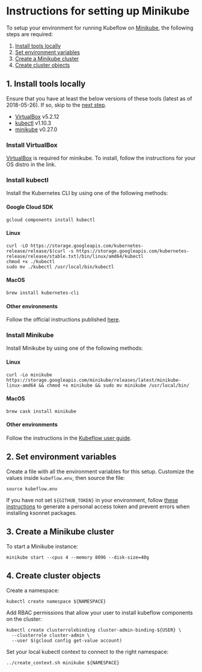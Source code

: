# Instructions for setting up Minikube

To setup your environment for running Kubeflow on 
[Minikube](https://github.com/kubernetes/minikube),
the following steps are required:

1. [Install tools locally](#1-install-tools-locally)
1. [Set environment variables](#2-set-environment-variables)
1. [Create a Minikube cluster](#3-create-a-minikube-cluster)
1. [Create cluster objects](#4-create-cluster-objects)

## 1. Install tools locally

Ensure that you have at least the below versions of these tools (latest as of
2018-05-26). If so, skip to the [next step](#2-set-environment-variables).

* [VirtualBox](#install-virtualbox) v5.2.12
* [kubectl](#install-kubectl) v1.10.3
* [minikube](#install-minikube) v0.27.0

### Install VirtualBox

[VirtualBox](https://www.virtualbox.org/wiki/Downloads) is required for
minikube. To install, follow the instructions for your OS distro in the link.

### Install kubectl

Install the Kubernetes CLI by using one of the following methods:

#### Google Cloud SDK

```
gcloud components install kubectl
```

#### Linux

```
curl -LO https://storage.googleapis.com/kubernetes-release/release/$(curl -s https://storage.googleapis.com/kubernetes-release/release/stable.txt)/bin/linux/amd64/kubectl
chmod +x ./kubectl
sudo mv ./kubectl /usr/local/bin/kubectl
```

#### MacOS

```
brew install kubernetes-cli
```

#### Other environments

Follow the official instructions published [here](https://kubernetes.io/docs/tasks/tools/install-kubectl/#install-kubectl).

### Install Minikube

Install Minikube by using one of the following methods:

#### Linux

```
curl -Lo minikube https://storage.googleapis.com/minikube/releases/latest/minikube-linux-amd64 && chmod +x minikube && sudo mv minikube /usr/local/bin/
```

#### MacOS

```
brew cask install minikube
```

#### Other environments

Follow the instructions in the [Kubeflow user
guide](https://www.kubeflow.org/docs/started/getting-started-minikube/).


## 2. Set environment variables

Create a file with all the environment variables for this setup. Customize the
values inside `kubeflow.env`, then source the file:

```
source kubeflow.env
```

If you have not set `${GITHUB_TOKEN}` in your environment, follow [these
instructions](https://www.kubeflow.org/docs/guides/troubleshooting/#403-api-rate-limit-exceeded-error)
to generate a personal access token and prevent errors when installing ksonnet
packages.

## 3. Create a Minikube cluster

To start a Minikube instance:
```
minikube start --cpus 4 --memory 8096 --disk-size=40g
```

## 4. Create cluster objects

Create a namespace:
```
kubectl create namespace ${NAMESPACE}
```

Add RBAC permissions that allow your user to install kubeflow components on the
cluster:

```
kubectl create clusterrolebinding cluster-admin-binding-${USER} \
  --clusterrole cluster-admin \
  --user $(gcloud config get-value account)
```

Set your local kubectl context to connect to the right namespace:

```
../create_context.sh minikube ${NAMESPACE}
```

